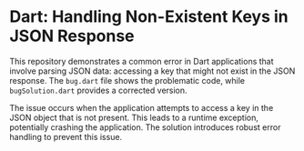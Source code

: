 # Dart: Handling Non-Existent Keys in JSON Response

This repository demonstrates a common error in Dart applications that involve parsing JSON data: accessing a key that might not exist in the JSON response.  The `bug.dart` file shows the problematic code, while `bugSolution.dart` provides a corrected version.

The issue occurs when the application attempts to access a key in the JSON object that is not present. This leads to a runtime exception, potentially crashing the application. The solution introduces robust error handling to prevent this issue. 